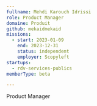 ```yaml
---
fullname: Mehdi Karouch Idrissi
role: Product Manager
domaine: Produit
github: mekaidmekaid
missions:
  - start: 2023-01-09
    end: 2023-12-31
    status: independent
    employer: Scopyleft
startups:
  - rdv-services-publics
memberType: beta

---
```


Product Manager
